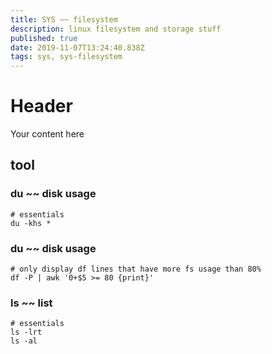 ```yaml
---
title: SYS ~~ filesystem
description: linux filesystem and storage stuff
published: true
date: 2019-11-07T13:24:40.838Z
tags: sys, sys-filesystem
---
```


# Header
Your content here

## tool
### du ~~ disk usage

```
# essentials
du -khs *

```

### du ~~ disk usage

```
# only display df lines that have more fs usage than 80%
df -P | awk '0+$5 >= 80 {print}'

```

### ls ~~ list

```
# essentials
ls -lrt
ls -al
```
